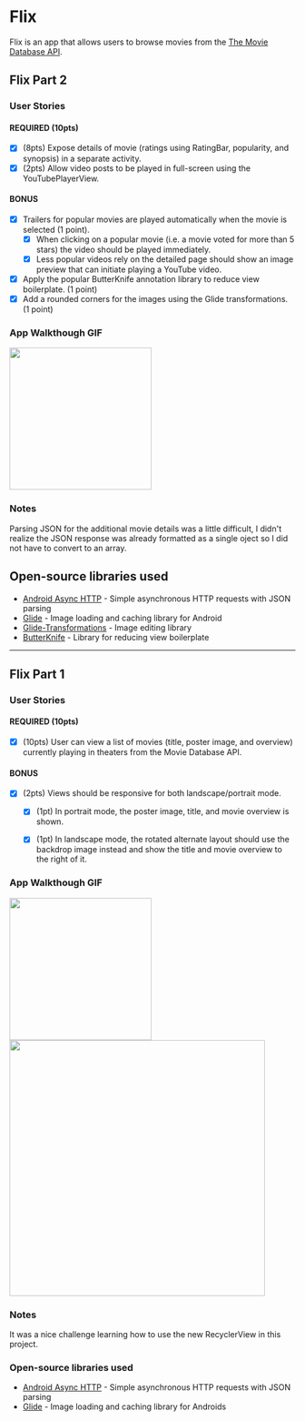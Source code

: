 # Flix
Flix is an app that allows users to browse movies from the [The Movie Database API](http://docs.themoviedb.apiary.io/#).

## Flix Part 2

### User Stories

#### REQUIRED (10pts)

- [x] (8pts) Expose details of movie (ratings using RatingBar, popularity, and synopsis) in a separate activity.
- [x] (2pts) Allow video posts to be played in full-screen using the YouTubePlayerView.

#### BONUS

- [x] Trailers for popular movies are played automatically when the movie is selected (1 point).
  * [x] When clicking on a popular movie (i.e. a movie voted for more than 5 stars) the video should be played immediately.
  * [x] Less popular videos rely on the detailed page should show an image preview that can initiate playing a YouTube video.
- [x] Apply the popular ButterKnife annotation library to reduce view boilerplate. (1 point)
- [x] Add a rounded corners for the images using the Glide transformations. (1 point)

### App Walkthough GIF

<img src="/Youtube.gif?raw=true" width="250px"><br>

### Notes

Parsing JSON for the additional movie details was a little difficult,
I didn't realize the JSON response was already formatted as a single oject so I did not have to convert to an array.

## Open-source libraries used
- [Android Async HTTP](https://github.com/loopj/android-async-http) - Simple asynchronous HTTP requests with JSON parsing
- [Glide](https://github.com/bumptech/glide) - Image loading and caching library for Android
- [Glide-Transformations](https://github.com/wasabeef/glide-transformations) - Image editing library
- [ButterKnife](https://jakewharton.github.io/butterknife/) - Library for reducing view boilerplate

---

## Flix Part 1

### User Stories
#### REQUIRED (10pts)
- [x] (10pts) User can view a list of movies (title, poster image, and overview) currently playing in theaters from the Movie Database API.

#### BONUS
- [x] (2pts) Views should be responsive for both landscape/portrait mode.
   - [x] (1pt) In portrait mode, the poster image, title, and movie overview is shown.
   - [x] (1pt) In landscape mode, the rotated alternate layout should use the backdrop image instead and show the title and movie overview to the right of it.


### App Walkthough GIF

<img src="/Portrait.gif?raw=true" width="250px">

<img src="/Landscape.gif?raw=true" width="450px" >

### Notes
It was a nice challenge learning how to use the new RecyclerView in this project.

### Open-source libraries used

- [Android Async HTTP](https://github.com/loopj/android-async-http) - Simple asynchronous HTTP requests with JSON parsing
- [Glide](https://github.com/bumptech/glide) - Image loading and caching library for Androids



